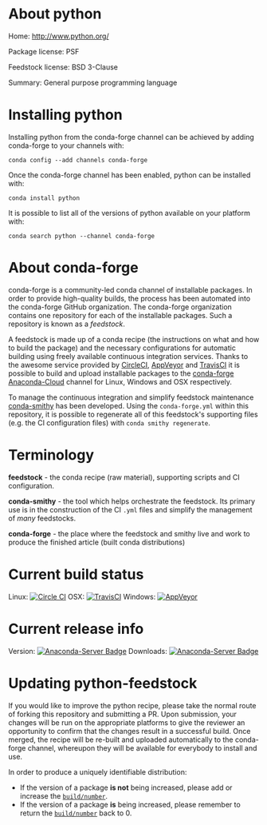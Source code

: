 About python
============

Home: http://www.python.org/

Package license: PSF

Feedstock license: BSD 3-Clause

Summary: General purpose programming language



Installing python
=================

Installing python from the conda-forge channel can be achieved by adding conda-forge to your channels with:

```
conda config --add channels conda-forge
```

Once the conda-forge channel has been enabled, python can be installed with:

```
conda install python
```

It is possible to list all of the versions of python available on your platform with:

```
conda search python --channel conda-forge
```


About conda-forge
=================

conda-forge is a community-led conda channel of installable packages.
In order to provide high-quality builds, the process has been automated into the
conda-forge GitHub organization. The conda-forge organization contains one repository
for each of the installable packages. Such a repository is known as a *feedstock*.

A feedstock is made up of a conda recipe (the instructions on what and how to build
the package) and the necessary configurations for automatic building using freely
available continuous integration services. Thanks to the awesome service provided by
[CircleCI](https://circleci.com/), [AppVeyor](http://www.appveyor.com/)
and [TravisCI](https://travis-ci.org/) it is possible to build and upload installable
packages to the [conda-forge](https://anaconda.org/conda-forge)
[Anaconda-Cloud](http://docs.anaconda.org/) channel for Linux, Windows and OSX respectively.

To manage the continuous integration and simplify feedstock maintenance
[conda-smithy](http://github.com/conda-forge/conda-smithy) has been developed.
Using the ``conda-forge.yml`` within this repository, it is possible to regenerate all of
this feedstock's supporting files (e.g. the CI configuration files) with ``conda smithy regenerate``.


Terminology
===========

**feedstock** - the conda recipe (raw material), supporting scripts and CI configuration.

**conda-smithy** - the tool which helps orchestrate the feedstock.
                   Its primary use is in the construction of the CI ``.yml`` files
                   and simplify the management of *many* feedstocks.

**conda-forge** - the place where the feedstock and smithy live and work to
                  produce the finished article (built conda distributions)

Current build status
====================

Linux: [![Circle CI](https://circleci.com/gh/conda-forge/python-feedstock.svg?style=svg)](https://circleci.com/gh/conda-forge/python-feedstock)
OSX: [![TravisCI](https://travis-ci.org/conda-forge/python-feedstock.svg?branch=master)](https://travis-ci.org/conda-forge/python-feedstock)
Windows: [![AppVeyor](https://ci.appveyor.com/api/projects/status/github/conda-forge/python-feedstock?svg=True)](https://ci.appveyor.com/project/conda-forge/python-feedstock/branch/master)

Current release info
====================
Version: [![Anaconda-Server Badge](https://anaconda.org/conda-forge/python/badges/version.svg)](https://anaconda.org/conda-forge/python)
Downloads: [![Anaconda-Server Badge](https://anaconda.org/conda-forge/python/badges/downloads.svg)](https://anaconda.org/conda-forge/python)


Updating python-feedstock
=========================

If you would like to improve the python recipe, please take the normal
route of forking this repository and submitting a PR. Upon submission, your changes will
be run on the appropriate platforms to give the reviewer an opportunity to confirm that the
changes result in a successful build. Once merged, the recipe will be re-built and uploaded
automatically to the conda-forge channel, whereupon they will be available for everybody to
install and use.

In order to produce a uniquely identifiable distribution:
 * If the version of a package **is not** being increased, please add or increase
   the [``build/number``](http://conda.pydata.org/docs/building/meta-yaml.html#build-number-and-string).
 * If the version of a package **is** being increased, please remember to return
   the [``build/number``](http://conda.pydata.org/docs/building/meta-yaml.html#build-number-and-string)
   back to 0.

